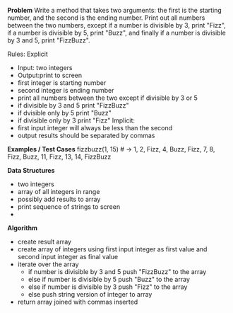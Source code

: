 **Problem**
Write a method that takes two arguments: the first is the starting number, and the second is the ending number. 
Print out all numbers between the two numbers, except if a number is divisible by 3, print "Fizz", 
if a number is divisible by 5, print "Buzz", and finally if a number is divisible by 3 and 5, print "FizzBuzz".

Rules:
Explicit
  - Input: two integers
  - Output:print to screen 
  - first integer is starting number
  - second integer is ending number
  - print  all numbers between the two except if divisible by 3 or 5
  - if divisible by 3 and 5 print "FizzBuzz"
  - if dvisible only by 5 print "Buzz"
  - if divisible only by 3 print "Fizz"
Implicit:
  - first input integer will always be less than the second
  - output results should be separated by commas

**Examples / Test Cases**
fizzbuzz(1, 15) # -> 1, 2, Fizz, 4, Buzz, Fizz, 7, 8, Fizz, Buzz, 11, Fizz, 13, 14, FizzBuzz

**Data Structures**
- two integers
- array of all integers in range
- possibly add results to array
- print sequence of strings to screen
- 
**Algorithm**
- create result array
- create array of integers using first input integer as first value and second input integer as final value
- iterate over the array 
  - if number is divisible by 3 and 5 push "FizzBuzz" to the array
  - else if number is divisible by 5 push "Buzz" to the array
  - else if number is divisible by 3 push "Fizz" to the array
  - else push string version of integer to array
- return array joined with commas inserted